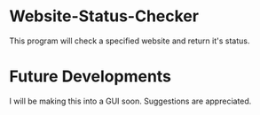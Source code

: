 # Website-Status-Checker
This program will check a specified website and return it's status.

# Future Developments
I will be making this into a GUI soon. Suggestions are appreciated.
